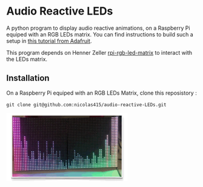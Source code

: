 # Audio Reactive LEDs

A python program to display audio reactive animations, on a Raspberry Pi equiped with an RGB LEDs matrix.
You can find instructions to build such a setup in [this tutorial from Adafruit](https://learn.adafruit.com/adafruit-rgb-matrix-plus-real-time-clock-hat-for-raspberry-pi).

This program depends on Henner Zeller [rpi-rgb-led-matrix](https://github.com/hzeller/rpi-rgb-led-matrix) to interact with the LEDs matrix.

## Installation
On a Raspberry Pi equiped with an RGB LEDs Matrix, clone this reposistory : 

    git clone git@github.com:nicolas415/audio-reactive-LEDs.git

![Audio Reactive LEDs demo](./docs/audio-reactive-leds.gif)